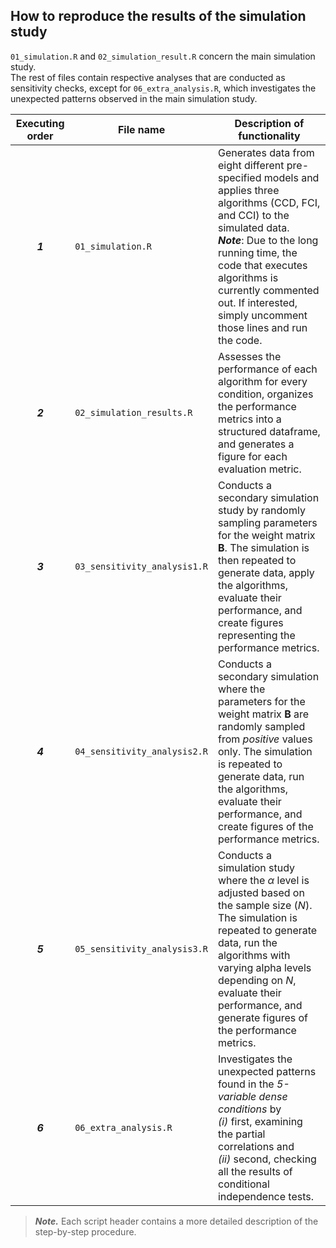 ## How to reproduce the results of the simulation study

`01_simulation.R` and `02_simulation_result.R` concern the main simulation study. <br>
The rest of files contain respective analyses that are conducted as sensitivity checks, except for `06_extra_analysis.R`, which investigates the unexpected patterns observed in the main simulation study.

|Executing order| File name          | Description of functionality |
|:---:|--------------------------------|----------------------|
|***1***| `01_simulation.R`              | Generates data from eight different pre-specified models and applies three algorithms (CCD, FCI, and CCI) to the simulated data. <br> ***Note***: Due to the long running time, the code that executes algorithms is currently commented out. If interested, simply uncomment those lines and run the code.  |
|***2***| `02_simulation_results.R`      | Assesses the performance of each algorithm for every condition, organizes the performance metrics into a structured dataframe, and generates a figure for each evaluation metric.  |
|***3***| `03_sensitivity_analysis1.R`   | Conducts a secondary simulation study by randomly sampling parameters for the weight matrix $\mathbf{B}$. The simulation is then repeated to generate data, apply the algorithms, evaluate their performance, and create figures representing the performance metrics. |
|***4***| `04_sensitivity_analysis2.R`   | Conducts a secondary simulation where the parameters for the weight matrix $\mathbf{B}$ are randomly sampled from *positive* values only. The simulation is repeated to generate data, run the algorithms, evaluate their performance, and create figures of the performance metrics. |
|***5***| `05_sensitivity_analysis3.R`   | Conducts a simulation study where the $\alpha$ level is adjusted based on the sample size ($N$). The simulation is repeated to generate data, run the algorithms with varying alpha levels depending on $N$, evaluate their performance, and generate figures of the performance metrics.| 
|***6***| `06_extra_analysis.R`          | Investigates the unexpected patterns found in the *5-variable dense conditions* by <br> *(i)* first, examining the partial correlations and <br> *(ii)* second, checking all the results of conditional independence tests. |

> ***Note.*** Each script header contains a more detailed description of the step-by-step procedure.
